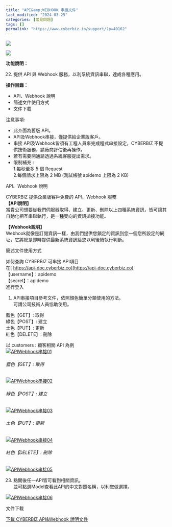 ```yaml
---
title: "API&amp;WEBHOOK 串接文件"
last_modified: "2024-03-25"
categories: [常見問題]
tags: []
permalink: "https://www.cyberbiz.io/support/?p=40162"
---
```


![](https://www.cyberbiz.io/support/wp-content/uploads/適用站別.png)

[![](https://www.cyberbiz.io/support/wp-content/uploads/台灣站.png)](https://www.cyberbiz.io/support/?page_id=2490)

**功能說明：**  

22. 提供 API 與 Webhook 服務，以利系統資訊串聯，達成各種應用。 

**操作目錄：**

* API、Webhook 說明
* 簡述文件使用方式
* 文件下載

注意事項:  

* 此介面為舊版 API。
* API及Webhook串接，僅提供給企業版客戶。
* 串接 API及Webhook皆須有工程人員來完成程式串接設定，CYBERBIZ 不提供技術服務，請廠商評估後再操作。
* 若有需要開通請透過系統客服提出需求。
* 限制補充 :   
1.每秒至多 5 個 Request  
2.每個請求上限為 2 MB (測試帳號 apidemo 上限為 2 KB)



API、Webhook 說明  

CYBERBIZ 提供企業版客戶免費的 API、Webhook 服務  
**【API說明】**  
當貴公司想要從我們伺服器取得、建立、更新、刪除以上四種系統資訊，皆可讓其自動化相互串聯執行，是一種雙向的資訊拋接功能。  

**【Webhook說明】**  
Webhook就像是訂閱資訊一樣，由我們提供您鎖定的資訊到您一個您所設定的網址，它將總是即時提供最新系統資訊給您以利後續執行判斷。  


簡述文件使用方式  

如何查詢 CYBERBIZ 可串接 API項目  
在[ https://api-doc.cyberbiz.co](https://api-doc.cyberbiz.co)  
【username】：apidemo  
【secret】：apidemo  
進行登入  


1. API串接項目參考文件，依照顏色簡單分類使用的方法。  
可請公司技術人員協助使用。  

藍色【GET】: 取得  
綠色【POST】: 建立  
土色【PUT】: 更新  
紅色【DELETE】: 刪除  

以 customers : 顧客相關 API 為例  
[![APIWebhook串接01](https://www.cyberbiz.io/support/wp-content/uploads/2021/09/APIWebhook串接01.png)](https://www.cyberbiz.io/support/wp-content/uploads/2021/09/APIWebhook串接01.png)

###### 藍色【GET】: 取得

[![APIWebhook串接02](https://www.cyberbiz.io/support/wp-content/uploads/2021/09/APIWebhook串接02.png)](https://www.cyberbiz.io/support/wp-content/uploads/2021/09/APIWebhook串接02.png)

###### 綠色【POST】: 建立

[![APIWebhook串接03](https://www.cyberbiz.io/support/wp-content/uploads/2021/09/APIWebhook串接03.png)](https://www.cyberbiz.io/support/wp-content/uploads/2021/09/APIWebhook串接03.png)

###### 土色【PUT】: 更新

[![APIWebhook串接04](https://www.cyberbiz.io/support/wp-content/uploads/2021/09/APIWebhook串接04.png)](https://www.cyberbiz.io/support/wp-content/uploads/2021/09/APIWebhook串接04.png)

###### 紅色【DELETE】: 刪除

[![APIWebhook串接05](https://www.cyberbiz.io/support/wp-content/uploads/2021/09/APIWebhook串接05.png)](https://www.cyberbiz.io/support/wp-content/uploads/2021/09/APIWebhook串接05.png)

23. 點開後任一API皆可看到相關資訊。  
並可點選Model查看此API的中文對照名稱，以利您做選擇。  

[![APIWebhook串接06](https://www.cyberbiz.io/support/wp-content/uploads/2021/09/APIWebhook串接06.png)](https://www.cyberbiz.io/support/wp-content/uploads/2021/09/APIWebhook串接06.png)


文件下載  


[ 下載 CYBERBIZ API&Webhook 說明文件 ](https://www.cyberbiz.io/support/wp-content/uploads/CYBERBIZ-API_Webhook說明文件-20230428.pdf)




